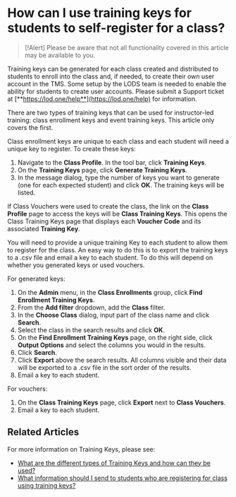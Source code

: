 # How can I use training keys for students to self-register for a class?

> [!Alert] Please be aware that not all functionality covered in this article may be available to you.

Training keys can be generated for each class created and distributed to students to enroll into the class and, if needed, to create their own user account in the TMS. Some setup by the LODS team is needed to enable the ability for students to create user accounts. Please submit a Support ticket at [**https://lod.one/help**](https://lod.one/help) for information.

There are two types of training keys that can be used for instructor-led training: class enrollment keys and event training keys. This article only covers the first.

Class enrollment keys are unique to each class and each student will need a unique key to register. To create these keys:
1. Navigate to the **Class Profile**.
In the tool bar, click **Training Keys**.
1. On the **Training Keys** page, click **Generate Training Keys**.
1. In the message dialog, type the number of keys you want to generate (one for each expected student) and click **OK**. The training keys will be listed. 

If Class Vouchers were used to create the class, the link on the **Class Profile** page to access the keys will be **Class Training Keys**. This opens the Class Training Keys page that displays each **Voucher Code** and its associated **Training Key**.

You will need to provide a unique training Key to each student to allow them to register for the class. An easy way to do this is to export the training keys to a .csv file and email a key to each student. To do this will depend on whether you generated keys or used vouchers. 

For generated keys:
1. On the **Admin** menu, in the **Class Enrollments** group, click **Find Enrollment Training Keys**.
1. From the **Add filter** dropdown, add the **Class** filter.
1. In the **Choose Class** dialog, input part of the class name and click **Search**.
1. Select the class in the search results and click **OK**.
1. On the **Find Enrollment Training Keys** page, on the right side, click **Output Options** and select the columns you would in the results.
1. Click **Search**.
1. Click **Export** above the search results. All columns visible and their data will be exported to a .csv file in the sort order of the results.
1. Email a key to each student.

For vouchers:
1. On the **Class Training Keys** page, click **Export** next to **Class Vouchers**.
1. Email a key to each student.

## Related Articles

For more information on Training Keys, please see:
- [What are the different types of Training Keys and how can they be used?](/tms/tms-administrators/tms-fundamentals/training-key-types.md)
- [What information should I send to students who are registering for class using training keys?](information-to-send-to-students-who-are-registering-using-training-keys.md)
